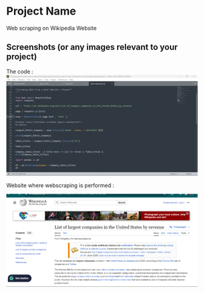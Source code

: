 # Project Name
Web scraping on Wikipedia Website
## Screenshots (or any images relevant to your project)
The code :
![Image 1](Webscrape.png)


Website where webscraping is performed :


![Image 2](Website.png)

